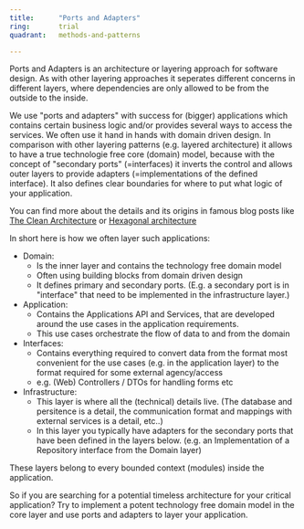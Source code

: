 ```yaml
---
title:      "Ports and Adapters"
ring:       trial
quadrant:   methods-and-patterns

---
```


Ports and Adapters is an architecture or layering approach for software design. As with other layering approaches it seperates different concerns in different layers, where dependencies are only allowed to be from the outside to the inside.

We use "ports and adapters" with success for (bigger) applications which contains certain business logic and/or provides several ways to access the services.
We often use it hand in hands with domain driven design. In comparison with other layering patterns (e.g. layered architecture) it allows to have a true technologie free core (domain) model, because with the concept of "secondary ports" (=interfaces) it inverts the control and allows outer layers to provide adapters (=implementations of the defined interface).
It also defines clear boundaries for where to put what logic of your application.

You can find more about the details and its origins in famous blog posts like [The Clean Architecture](https://8thlight.com/blog/uncle-bob/2012/08/13/the-clean-architecture.html) or [Hexagonal architecture](http://alistair.cockburn.us/Hexagonal+architecture)

In short here is how we often layer such applications:
* Domain:
    * Is the inner layer and contains the technology free domain model
    * Often using building blocks from domain driven design
    * It defines primary and secondary ports. (E.g. a secondary port is in "interface" that need to be implemented in the infrastructure layer.)
* Application:
    * Contains the Applications API and Services, that are developed around the use cases in the application requirements.
    * This use cases orchestrate the flow of data to and from the domain
* Interfaces:
    * Contains everything required to convert data from the format most convenient for the use cases (e.g. in the application layer) to the format required for some external agency/access
    * e.g. (Web) Controllers / DTOs for handling forms etc
* Infrastructure:
    * This layer is where all the (technical) details live. (The database and persitence is a detail, the communication format and mappings with external services is a detail, etc..)
    * In this layer you typically have adapters for the secondary ports that have been defined in the layers below. (e.g. an Implementation of a Repository interface from the Domain layer)

These layers belong to every bounded context (modules) inside the application.

So if you are searching for a potential timeless architecture for your critical application? Try to implement a potent technology free domain model in the core layer and use ports and adapters to layer your application.